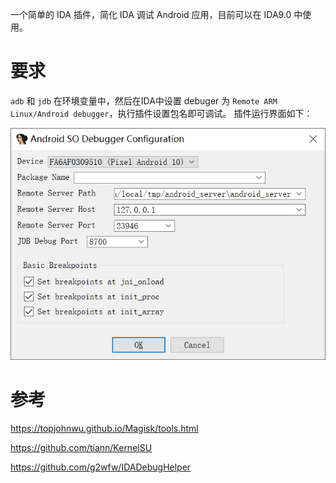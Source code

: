 一个简单的 IDA 插件，简化 IDA 调试 Android 应用，目前可以在 IDA9.0 中使用。

# 要求

`adb` 和 `jdb` 在环境变量中，然后在IDA中设置 debuger 为 `Remote ARM Linux/Android debugger`，执行插件设置包名即可调试。
插件运行界面如下：

![](assets/2025-05-21-10-19-53.png)

# 参考

https://topjohnwu.github.io/Magisk/tools.html

https://github.com/tiann/KernelSU

https://github.com/g2wfw/IDADebugHelper

